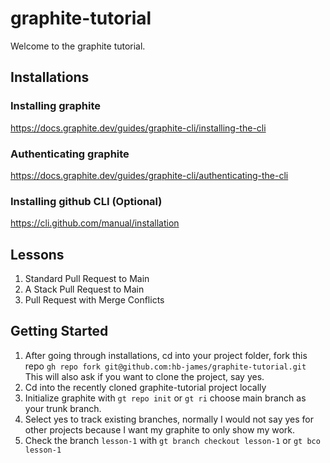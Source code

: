 # graphite-tutorial
Welcome to the graphite tutorial.

## Installations
### Installing graphite
https://docs.graphite.dev/guides/graphite-cli/installing-the-cli

### Authenticating graphite
https://docs.graphite.dev/guides/graphite-cli/authenticating-the-cli

### Installing github CLI (Optional)
https://cli.github.com/manual/installation

## Lessons
1. Standard Pull Request to Main
2. A Stack Pull Request to Main
3. Pull Request with Merge Conflicts


## Getting Started
1. After going through installations, cd into your project folder, fork this repo `gh repo fork git@github.com:hb-james/graphite-tutorial.git` This will also ask if you want to clone the project, say yes.
2. Cd into the recently cloned graphite-tutorial project locally
3. Initialize graphite with `gt repo init` or `gt ri` choose main branch as your trunk branch.
4. Select yes to track existing branches, normally I would not say yes for other projects because I want my graphite to only show my work.
5. Check the branch `lesson-1` with `gt branch checkout lesson-1` or `gt bco lesson-1`

